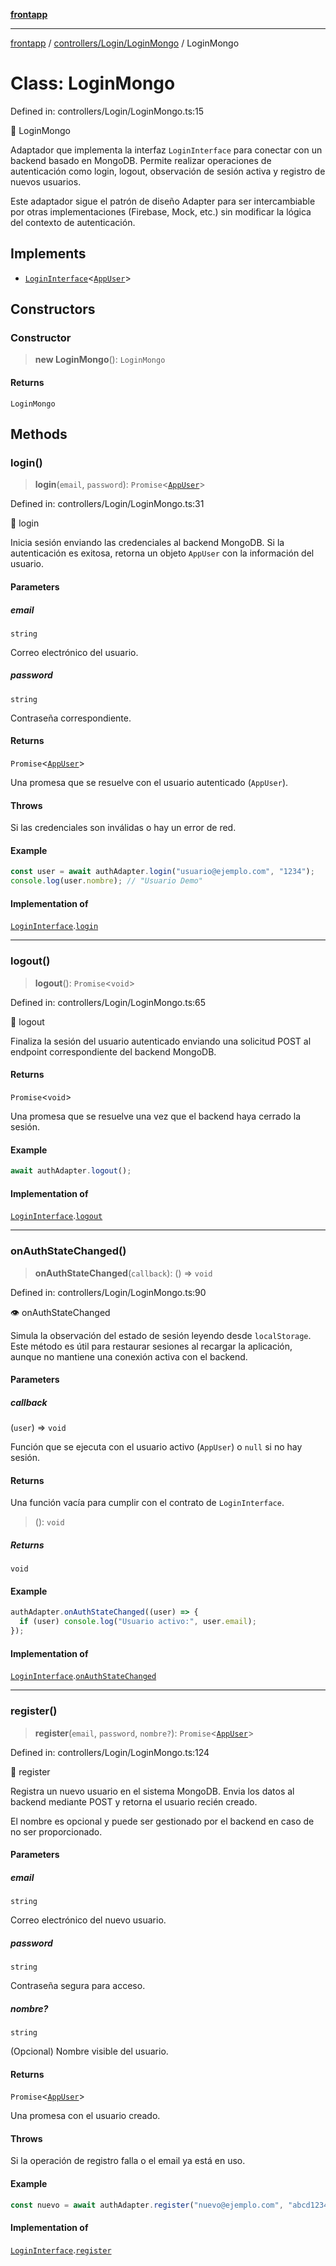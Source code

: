 [**frontapp**](../../../../README.md)

***

[frontapp](../../../../README.md) / [controllers/Login/LoginMongo](../README.md) / LoginMongo

# Class: LoginMongo

Defined in: controllers/Login/LoginMongo.ts:15

💾 LoginMongo

Adaptador que implementa la interfaz `LoginInterface` para conectar con un backend
basado en MongoDB. Permite realizar operaciones de autenticación como login, logout,
observación de sesión activa y registro de nuevos usuarios.

Este adaptador sigue el patrón de diseño Adapter para ser intercambiable por otras
implementaciones (Firebase, Mock, etc.) sin modificar la lógica del contexto de autenticación.

## Implements

- [`LoginInterface`](../../LoginInterface/interfaces/LoginInterface.md)\<[`AppUser`](../../../../types/User/interfaces/AppUser.md)\>

## Constructors

### Constructor

> **new LoginMongo**(): `LoginMongo`

#### Returns

`LoginMongo`

## Methods

### login()

> **login**(`email`, `password`): `Promise`\<[`AppUser`](../../../../types/User/interfaces/AppUser.md)\>

Defined in: controllers/Login/LoginMongo.ts:31

🔐 login

Inicia sesión enviando las credenciales al backend MongoDB.
Si la autenticación es exitosa, retorna un objeto `AppUser` con la información del usuario.

#### Parameters

##### email

`string`

Correo electrónico del usuario.

##### password

`string`

Contraseña correspondiente.

#### Returns

`Promise`\<[`AppUser`](../../../../types/User/interfaces/AppUser.md)\>

Una promesa que se resuelve con el usuario autenticado (`AppUser`).

#### Throws

Si las credenciales son inválidas o hay un error de red.

#### Example

```ts
const user = await authAdapter.login("usuario@ejemplo.com", "1234");
console.log(user.nombre); // "Usuario Demo"
```

#### Implementation of

[`LoginInterface`](../../LoginInterface/interfaces/LoginInterface.md).[`login`](../../LoginInterface/interfaces/LoginInterface.md#login)

***

### logout()

> **logout**(): `Promise`\<`void`\>

Defined in: controllers/Login/LoginMongo.ts:65

🚪 logout

Finaliza la sesión del usuario autenticado enviando una solicitud POST
al endpoint correspondiente del backend MongoDB.

#### Returns

`Promise`\<`void`\>

Una promesa que se resuelve una vez que el backend haya cerrado la sesión.

#### Example

```ts
await authAdapter.logout();
```

#### Implementation of

[`LoginInterface`](../../LoginInterface/interfaces/LoginInterface.md).[`logout`](../../LoginInterface/interfaces/LoginInterface.md#logout)

***

### onAuthStateChanged()

> **onAuthStateChanged**(`callback`): () => `void`

Defined in: controllers/Login/LoginMongo.ts:90

👁️ onAuthStateChanged

Simula la observación del estado de sesión leyendo desde `localStorage`.
Este método es útil para restaurar sesiones al recargar la aplicación,
aunque no mantiene una conexión activa con el backend.

#### Parameters

##### callback

(`user`) => `void`

Función que se ejecuta con el usuario activo (`AppUser`)
                  o `null` si no hay sesión.

#### Returns

Una función vacía para cumplir con el contrato de `LoginInterface`.

> (): `void`

##### Returns

`void`

#### Example

```ts
authAdapter.onAuthStateChanged((user) => {
  if (user) console.log("Usuario activo:", user.email);
});
```

#### Implementation of

[`LoginInterface`](../../LoginInterface/interfaces/LoginInterface.md).[`onAuthStateChanged`](../../LoginInterface/interfaces/LoginInterface.md#onauthstatechanged)

***

### register()

> **register**(`email`, `password`, `nombre?`): `Promise`\<[`AppUser`](../../../../types/User/interfaces/AppUser.md)\>

Defined in: controllers/Login/LoginMongo.ts:124

📝 register

Registra un nuevo usuario en el sistema MongoDB. Envia los datos
al backend mediante POST y retorna el usuario recién creado.

El nombre es opcional y puede ser gestionado por el backend
en caso de no ser proporcionado.

#### Parameters

##### email

`string`

Correo electrónico del nuevo usuario.

##### password

`string`

Contraseña segura para acceso.

##### nombre?

`string`

(Opcional) Nombre visible del usuario.

#### Returns

`Promise`\<[`AppUser`](../../../../types/User/interfaces/AppUser.md)\>

Una promesa con el usuario creado.

#### Throws

Si la operación de registro falla o el email ya está en uso.

#### Example

```ts
const nuevo = await authAdapter.register("nuevo@ejemplo.com", "abcd1234", "Leonella");
```

#### Implementation of

[`LoginInterface`](../../LoginInterface/interfaces/LoginInterface.md).[`register`](../../LoginInterface/interfaces/LoginInterface.md#register)
